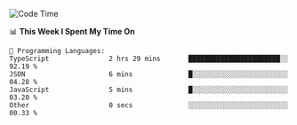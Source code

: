 <!--START_SECTION:waka-->
![Code Time](http://img.shields.io/badge/Code%20Time-1%2C033%20hrs%2030%20mins-blue)

📊 **This Week I Spent My Time On** 

```text
💬 Programming Languages: 
TypeScript               2 hrs 29 mins       ███████████████████████░░   92.19 % 
JSON                     6 mins              █░░░░░░░░░░░░░░░░░░░░░░░░   04.28 % 
JavaScript               5 mins              █░░░░░░░░░░░░░░░░░░░░░░░░   03.20 % 
Other                    0 secs              ░░░░░░░░░░░░░░░░░░░░░░░░░   00.33 % 
```


<!--END_SECTION:waka-->